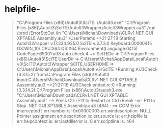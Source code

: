 # helpfile-
>"C:\Program Files (x86)\AutoIt3\SciTE\..\AutoIt3.exe" "C:\Program Files (x86)\AutoIt3\SciTE\AutoIt3Wrapper\AutoIt3Wrapper.au3" /run /prod /ErrorStdOut /in "C:\Users\Michał\Downloads\CLRv1\.NET GUI XPTABLE Assembly.au3" /UserParams     +>21:27:18 Starting AutoIt3Wrapper v.17.224.935.0 SciTE v.3.7.3.0   Keyboard:00000415  OS:WIN_10/  CPU:X64 OS:X64  Environment(Language:0415)  CodePage:65001  utf8.auto.check:4 +>         SciTEDir => C:\Program Files (x86)\AutoIt3\SciTE   UserDir => C:\Users\Michał\AppData\Local\AutoIt v3\SciTE\AutoIt3Wrapper   SCITE_USERHOME => C:\Users\Michał\AppData\Local\AutoIt v3\SciTE  >Running AU3Check (3.3.15.2)  from:C:\Program Files (x86)\AutoIt3  input:C:\Users\Michał\Downloads\CLRv1\.NET GUI XPTABLE Assembly.au3 +>21:27:18 AU3Check ended.rc:0 >Running:(3.3.14.2):C:\Program Files (x86)\AutoIt3\autoit3.exe "C:\Users\Michał\Downloads\CLRv1\.NET GUI XPTABLE Assembly.au3"     --> Press Ctrl+F11 to Restart or Ctrl+Break -or- F11 to Stop .NET GUI XPTABLE Assembly.au3 (464) : ==> COM Error intercepted !     err.number is:         0x00000003     err.windescription:    NULL Pointer assignment     err.description is:          err.source is:              err.helpfile is:          err.helpcontext is:          err.lastdllerror is:     0     err.scriptline is:     464

